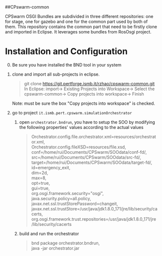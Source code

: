 ##CPswarm-common

CPSwarm OSGI Bundles are subdivided in three different repositories: one for stage, one for gazebo and one for the common part used by both of them. This repository contains the common part that need to be firstly clone and imported in Eclipse. It leverages some bundles from RosOsgi project.

# Installation and Configuration
0. Be sure you have installed the BND tool in your system
1. clone and import all sub-projects in eclipse.
    >git clone https://git.pertforge.ismb.it/rzhao/cpswarm-common.git
    >In Eclipse: import-> Existing Projects into Workspace-> Select the cpswarm-common-> Copy projects into workspace-> Finish

    Note: must be sure the box "Copy projects into workspace" is checked.
2. go to project `it.ismb.pert.cpswarm.simulationOrchestrator` 
    1. open `orchestrator.bndrun`, you have to setup the SOO by modifying the following properties' values according to the actual values
        >Orchestrator.config.file.orchestrator.xml=resources/orchestrator.xml,\
	    >Orchestrator.config.fileXSD=resources/file.xsd,\
        >conf=/home/rui/Documents/CPSwarm/SOOdata/conf-fd/,\
	    >src=/home/rui/Documents/CPSwarm/SOOdata/src-fd/,\
	    >target=/home/rui/Documents/CPSwarm/SOOdata/target-fd/,\
        >id=emergency_exit,\
     	>dim=2d,\
	    >max=8,\
	    >opt=true,\
	    >gui=true,\
	    >org.osgi.framework.security="osgi",\
	    >java.security.policy=all.policy,\
	    >javax.net.ssl.trustStorePassword=changeit,\
        >javax.net.ssl.trustStore=/usr/java/jdk1.8.0_171/jre/lib/security/cacerts,\
	    >org.osgi.framework.trust.repositories=/usr/java/jdk1.8.0_171/jre/lib/security/cacerts

    2. build and run the orchestrator
        >bnd package orchestrator.bndrun,\
        >java -jar orchestrator.jar


